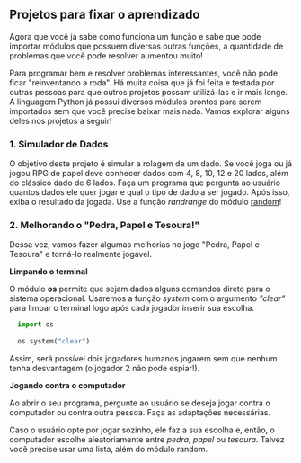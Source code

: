 ## Projetos para fixar o aprendizado

Agora que você já sabe como funciona um função e sabe que pode importar módulos que possuem diversas outras funções,
a quantidade de problemas que você pode resolver aumentou muito!

Para programar bem e resolver problemas interessantes, você não pode ficar "reinventando a roda". Há muita coisa que já
foi feita e testada por outras pessoas para que outros projetos possam utilizá-las e ir mais longe. A linguagem Python já
possui diversos módulos prontos para serem importados sem que você precise baixar mais nada. Vamos explorar alguns deles
nos projetos a seguir!

### 1. Simulador de Dados

O objetivo deste projeto é simular a rolagem de um dado. Se você joga ou já jogou RPG de papel deve conhecer dados com 4, 8,
10, 12 e 20 lados, além do clássico dado de 6 lados. Faça um programa que pergunta ao usuário quantos dados ele quer jogar e
qual o tipo de dado a ser jogado. Após isso, exiba o resultado da jogada. Use a função *randrange* do módulo [random]()!

### 2. Melhorando o "Pedra, Papel e Tesoura!"

Dessa vez, vamos fazer algumas melhorias no jogo "Pedra, Papel e Tesoura" e torná-lo realmente jogável.

**Limpando o terminal** 

O módulo **os** permite que sejam dados alguns comandos direto para o sistema operacional. Usaremos a função *system* com o argumento *"clear"* para limpar o terminal logo após cada jogador inserir sua escolha.

```python
  import os
  
  os.system("clear")
```

Assim, será possível dois jogadores humanos jogarem sem que nenhum tenha desvantagem (o jogador 2 não pode espiar!).

**Jogando contra o computador**

Ao abrir o seu programa, pergunte ao usuário se deseja jogar contra o computador ou contra outra pessoa. Faça as adaptações necessárias.

Caso o usuário opte por jogar sozinho, ele faz a sua escolha e, então, o computador escolhe aleatoriamente entre *pedra*, *papel* ou *tesoura*. Talvez você precise usar uma lista, além do módulo random.
